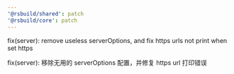 ```yaml
---
'@rsbuild/shared': patch
'@rsbuild/core': patch
---
```


fix(server): remove useless serverOptions, and fix https urls not print when set https

fix(server): 移除无用的 serverOptions 配置，并修复 https url 打印错误
